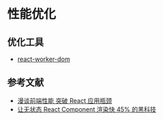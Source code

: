 性能优化
========

## 优化工具

- [react-worker-dom](https://github.com/web-perf/react-worker-dom)

## 参考文献

- [漫谈前端性能 突破 React 应用瓶颈](https://juejin.im/post/5b729b55e51d456648449aa9?utm_source=gold_browser_extension)
- [让无状态 React Component 渲染快 45% 的黑科技](https://medium.com/missive-app/45-faster-react-functional-components-now-3509a668e69f)
